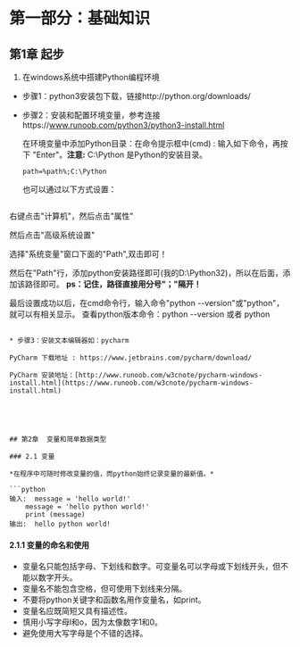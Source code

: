 # 第一部分：基础知识

## 第1章  起步
1. 在windows系统中搭建Python编程环境

* 步骤1：python3安装包下载，链接http://python.org/downloads/

* 步骤2：安装和配置环境变量，参考连接https://www.runoob.com/python3/python3-install.html

  在环境变量中添加Python目录：在命令提示框中(cmd) : 输入如下命令，再按下 "Enter"。**注意:** C:\Python 是Python的安装目录。

  ``` 
  path=%path%;C:\Python 
  ```

  也可以通过以下方式设置：

  ``` 
右键点击"计算机"，然后点击"属性"
  
  然后点击"高级系统设置"
  
  选择"系统变量"窗口下面的"Path",双击即可！
  
  然后在"Path"行，添加python安装路径即可(我的D:\Python32)，所以在后面，添加该路径即可。 **ps：记住，路径直接用分号"；"隔开！**
  
  最后设置成功以后，在cmd命令行，输入命令"python --version"或"python"，就可以有相关显示。 查看python版本命令：python --version 或者 python
  ```
  
* 步骤3：安装文本编辑器如：pycharm

  PyCharm 下载地址 : https://www.jetbrains.com/pycharm/download/

  PyCharm 安装地址：[http://www.runoob.com/w3cnote/pycharm-windows-install.html](https://www.runoob.com/w3cnote/pycharm-windows-install.html)





## 第2章  变量和简单数据类型

### 2.1 变量

*在程序中可随时修改变量的值，而python始终记录变量的最新值。*

```python
输入:  message = 'hello world!'
	  message = 'hello python world!'
	  print (message)
输出:  hello python world!
```

#### 2.1.1 变量的命名和使用

* 变量名只能包括字母、下划线和数字。可变量名可以字母或下划线开头，但不能以数字开头。
* 变量名不能包含空格，但可使用下划线来分隔。
* 不要将python关键字和函数名用作变量名，如print。
* 变量名应既简短又具有描述性。
* 慎用小写字母l和o，因为太像数字1和0。
* 避免使用大写字母是个不错的选择。






